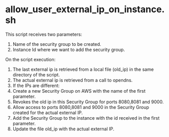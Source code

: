 # allow_user_external_ip_on_instance.sh

This script receives two parameters:

1. Name of the security group to be created.
2. Instance Id where we want to add the security group.

On the script execution:

1. The last external ip is retrieved from a local file (old_ip) in the same directory of the script.
2. The actual external ip is retrieved from a call to opendns.
3. If the IPs are different:
  1. Create a new Security Group on AWS with the name of the first parameter.
  2. Revokes the old ip in this Security Group for ports 8080,8081 and 9000.
  3. Allow access to ports 8080,8081 and 9000 in the Security Group created for the actual external IP.
  4. Add the Security Group to the instance with the id received in the first parameter.
  5. Update the file old_ip with the actual external IP.
